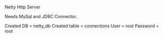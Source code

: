 Netty Http Server

Needs MySql and JDBC Connector.

Created DB = netty_db
Created table = connections
User = root
Password = root
